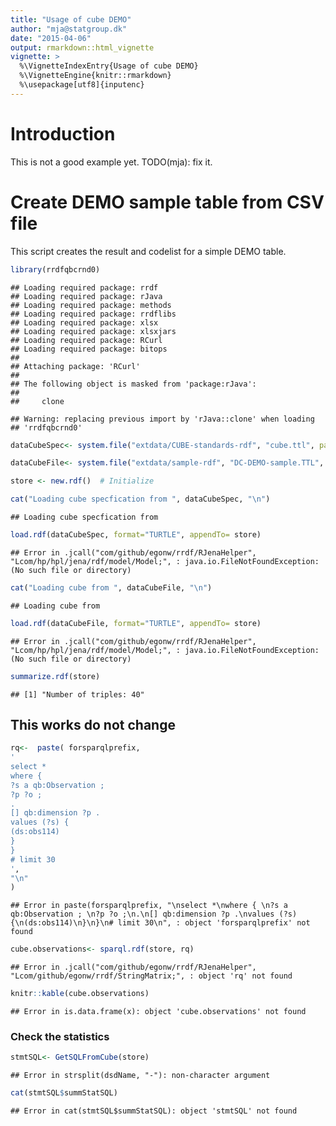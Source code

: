 ```yaml
---
title: "Usage of cube DEMO"
author: "mja@statgroup.dk"
date: "2015-04-06"
output: rmarkdown::html_vignette
vignette: >
  %\VignetteIndexEntry{Usage of cube DEMO}
  %\VignetteEngine{knitr::rmarkdown}
  %\usepackage[utf8]{inputenc}
---
```


# Introduction

This is not a good example yet.
TODO(mja): fix it.

# Create DEMO sample table from CSV file

This script creates the result and codelist for a simple DEMO table.


```r
library(rrdfqbcrnd0)
```

```
## Loading required package: rrdf
## Loading required package: rJava
## Loading required package: methods
## Loading required package: rrdflibs
## Loading required package: xlsx
## Loading required package: xlsxjars
## Loading required package: RCurl
## Loading required package: bitops
## 
## Attaching package: 'RCurl'
## 
## The following object is masked from 'package:rJava':
## 
##     clone
```

```
## Warning: replacing previous import by 'rJava::clone' when loading
## 'rrdfqbcrnd0'
```

```r
dataCubeSpec<- system.file("extdata/CUBE-standards-rdf", "cube.ttl", package="rrdfqbcrnd0")

dataCubeFile<- system.file("extdata/sample-rdf", "DC-DEMO-sample.TTL", package="rrdfqbcrnd0")

store <- new.rdf()  # Initialize

cat("Loading cube specfication from ", dataCubeSpec, "\n")
```

```
## Loading cube specfication from
```

```r
load.rdf(dataCubeSpec, format="TURTLE", appendTo= store)
```

```
## Error in .jcall("com/github/egonw/rrdf/RJenaHelper", "Lcom/hp/hpl/jena/rdf/model/Model;", : java.io.FileNotFoundException:  (No such file or directory)
```

```r
cat("Loading cube from ", dataCubeFile, "\n")
```

```
## Loading cube from
```

```r
load.rdf(dataCubeFile, format="TURTLE", appendTo= store)
```

```
## Error in .jcall("com/github/egonw/rrdf/RJenaHelper", "Lcom/hp/hpl/jena/rdf/model/Model;", : java.io.FileNotFoundException:  (No such file or directory)
```

```r
summarize.rdf(store)
```

```
## [1] "Number of triples: 40"
```


## This works do not change


```r
rq<-  paste( forsparqlprefix,
'
select *
where { 
?s a qb:Observation ; 
?p ?o ;
.
[] qb:dimension ?p .
values (?s) {
(ds:obs114)
}
}
# limit 30
',
"\n"                               
)
```

```
## Error in paste(forsparqlprefix, "\nselect *\nwhere { \n?s a qb:Observation ; \n?p ?o ;\n.\n[] qb:dimension ?p .\nvalues (?s) {\n(ds:obs114)\n}\n}\n# limit 30\n", : object 'forsparqlprefix' not found
```

```r
cube.observations<- sparql.rdf(store, rq)
```

```
## Error in .jcall("com/github/egonw/rrdf/RJenaHelper", "Lcom/github/egonw/rrdf/StringMatrix;", : object 'rq' not found
```

```r
knitr::kable(cube.observations)
```

```
## Error in is.data.frame(x): object 'cube.observations' not found
```

### Check the statistics


```r
stmtSQL<- GetSQLFromCube(store) 
```

```
## Error in strsplit(dsdName, "-"): non-character argument
```

```r
cat(stmtSQL$summStatSQL) 
```

```
## Error in cat(stmtSQL$summStatSQL): object 'stmtSQL' not found
```
